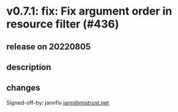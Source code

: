 # v0.7.1: fix: Fix argument order in resource filter (#436)

## release on 20220805

## description

## changes

Signed-off-by: jannfis <a href="mailto:jann@mistrust.net">jann@mistrust.net</a>

